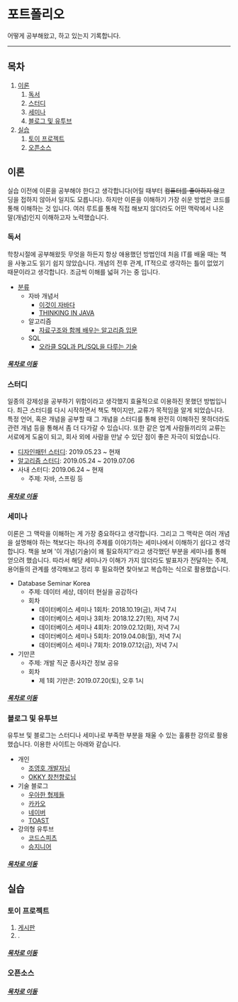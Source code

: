 포트폴리오
=======
어떻게 공부해왔고, 하고 있는지 기록합니다.
- - - -
## 목차
1. [이론](#이론)
	1. [독서](#독서)
	2. [스터디](#스터디)
	3. [세미나](#세미나)
	4. [블로그 및 유투브](#블로그-및-유투브)
2. [실습](#실습)
	1. [토이 프로젝트](#토이-프로젝트)
	2. [오픈소스](#오픈소스)

## 이론
실습 이전에 이론을 공부해야 한다고 생각합니다(어릴 때부터 ~~컴퓨터를 좋아하지 않~~코딩을 접하지 않아서 일지도 모릅니다). 하지만 이론을 이해하기 가장 쉬운 방법은 코드를 통해 이해하는 것 입니다. 여러 루트를 통해 직접 해보지 않더라도 어떤 맥락에서 나온 말(개념)인지 이해하고자 노력했습니다.  

### 독서
학창시절에 공부해왔듯 무엇을 하든지 항상 애용했던 방법인데 처음 IT를 배울 때는 책을 사놓고도 읽기 쉽지 않았습니다. 개념의 전후 관계, IT적으로 생각하는 틀이 없었기 때문이라고 생각합니다. 조금씩 이해를 넓혀 가는 중 입니다.  

* [분류](https://github.com/nara1030/portfolio/blob/master/docs/reading_list.md)
	* 자바 개념서
		* [이것이 자바다](https://github.com/nara1030/ThisIsJava)
		* [THINKING IN JAVA](https://github.com/nara1030/thinkingInJava)
	* 알고리즘
		* [자료구조와 함께 배우는 알고리즘 입문](https://github.com/nara1030/Algorithm/tree/master/doIt_AlgorithmWithDataStructure)
	* SQL
		* [오라클 SQL과 PL/SQL을 다루는 기술](https://github.com/nara1030/pl-sql)

##### [목차로 이동](#목차)
		
### 스터디
일종의 강제성을 공부하기 위함이라고 생각했지 효율적으로 이용하진 못했던 방법입니다. 최근 스터디를 다시 시작하면서 책도 책이지만, 교류가 목적임을 알게 되었습니다. 특정 언어, 혹은 개념을 공부할 때 그 개념을 스터디를 통해 완전히 이해하진 못하더라도 관련 개념 등을 통해서 좀 더 다가갈 수 있습니다. 또한 같은 업계 사람들끼리의 교류는 서로에게 도움이 되고, 회사 외에 사람을 만날 수 있단 점이 좋은 자극이 되었습니다.  

* [디자인패턴 스터디](https://github.com/nara1030/DesignPattern/tree/master/study): 2019.05.23 ~ 현재
* [알고리즘 스터디](https://github.com/bulkwang-study/algol): 2019.05.24 ~ 2019.07.06
* 사내 스터디: 2019.06.24 ~ 현재
	* 주제: 자바, 스프링 등

##### [목차로 이동](#목차)
	
### 세미나
이론은 그 맥락을 이해하는 게 가장 중요하다고 생각합니다. 그리고 그 맥락은 여러 개념을 설명해야 하는 책보다는 하나의 주제를 이야기하는 세미나에서 이해하기 쉽다고 생각합니다. 책을 보며 '이 개념(기술)이 왜 필요하지?'라고 생각했던 부분을 세미나를 통해 얻으려 했습니다. 따라서 해당 세미나가 이해가 가지 않더라도 발표자가 전달하는 주제, 용어들의 관계를 생각해보고 정리 후 필요하면 찾아보고 복습하는 식으로 활용했습니다.  

* Database Seminar Korea
	* 주제: 데이터 세상, 데이터 현실을 공감하다
	* 회차
		* 데이터베이스 세미나 1회차: 2018.10.19(금), 저녁 7시
		* 데이터베이스 세미나 3회차: 2018.12.27(목), 저녁 7시
		* 데이터베이스 세미나 4회차: 2019.02.12(화), 저녁 7시
		* 데이터베이스 세미나 5회차: 2019.04.08(월), 저녁 7시
		* 데이터베이스 세미나 7회차: 2019.07.12(금), 저녁 7시
* 기만콘
	* 주제: 개발 직군 종사자간 정보 공유
	* 회차
		* 제 1회 기만콘: 2019.07.20(토), 오후 1시

##### [목차로 이동](#목차)
		
### 블로그 및 유투브
유투브 및 블로그는 스터디나 세미나로 부족한 부분을 채울 수 있는 훌륭한 강의로 활용했습니다. 이용한 사이트는 아래와 같습니다. 

* 개인
	* [조영호 개발자님](https://www.slideshare.net/baejjae93?utm_campaign=profiletracking&utm_medium=sssite&utm_source=ssslideview)
	* [OKKY 창천향로님](https://jojoldu.tistory.com/)
* 기술 블로그
	* [우아한 형제들](http://woowabros.github.io/)
	* [카카오](http://tech.kakao.com/)
	* [네이버](https://d2.naver.com/home)
	* [TOAST](https://meetup.toast.com/)
* 강의형 유투브
	* [코드스피츠](https://www.youtube.com/channel/UCKXBpFPbho1tp-Ntlfc25kA)
	* [승지니어](https://www.youtube.com/channel/UCW4ixpFivk6eJl8b5bFOLkg/videos)

##### [목차로 이동](#목차)
	
## 실습

### 토이 프로젝트
1. [게시판](./docs/toy_project/notice_board.md)
2. .

##### [목차로 이동](#목차)

### 오픈소스

##### [목차로 이동](#목차)
